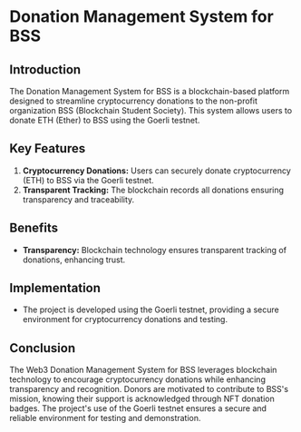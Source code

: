 # Donation Management System for BSS

## Introduction

The Donation Management System for BSS is a blockchain-based platform designed to streamline cryptocurrency donations to the non-profit organization BSS (Blockchain Student Society). This system allows users to donate ETH (Ether) to BSS using the Goerli testnet. 

## Key Features

1. **Cryptocurrency Donations:** Users can securely donate cryptocurrency (ETH) to BSS via the Goerli testnet.
2. **Transparent Tracking:** The blockchain records all donations ensuring transparency and traceability.

## Benefits

- **Transparency:** Blockchain technology ensures transparent tracking of donations, enhancing trust.

## Implementation

- The project is developed using the Goerli testnet, providing a secure environment for cryptocurrency donations and testing.

## Conclusion

The Web3 Donation Management System for BSS leverages blockchain technology to encourage cryptocurrency donations while enhancing transparency and recognition. Donors are motivated to contribute to BSS's mission, knowing their support is acknowledged through NFT donation badges. The project's use of the Goerli testnet ensures a secure and reliable environment for testing and demonstration.
